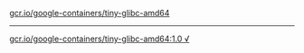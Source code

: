 [gcr.io/google-containers/tiny-glibc-amd64](https://hub.docker.com/r/anjia0532/tiny-glibc-amd64/tags/) 

----
[gcr.io/google-containers/tiny-glibc-amd64:1.0 √](https://hub.docker.com/r/anjia0532/google-containers.tiny-glibc-amd64/tags/)

